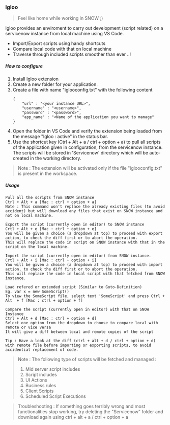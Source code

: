 ### Igloo
> Feel like home while working in SNOW ;)

Igloo provides an enviroment to carry out development (script related) on a servicenow instance from local machine using VS Code.

  - Import/Export scripts using handy shortcuts
  - Compare local code with that on local machine 
  - Traverse through included scripts smoother than ever ..!

##### How to configure

1. Install Igloo extension
2. Create a new folder for your application.
3. Create a file with name "iglooconfig.txt" with the following content
    ```
    {
        "url" : "<your instance URL>",
        "username" : "<username>",
        "password" : "<password>",
        "app_name" : "<Name of the application you want to manage"
    }
    ```
4. Open the folder in VS Code and verify the extension being loaded from the message "Igloo : active" in the status bar.
5. Use the shortcut key (Ctrl + Alt + a / ctrl + option + a) to pull all scripts of the application given in configuration, from the servicenow instance. The scripts will be stored in 'Servicenow' directory which will be auto-created in the working directory.

>Note : The extension will be activated only if the file "iglooconfig.txt" is present in the workspace.

##### Usage

```
Pull all the scripts from SNOW instance
Ctrl + Alt + a [Mac : ctrl + option + a]
Note : This command won't replace the already existing files (to avoid accident) but will download any files that exist on SNOW instance and not on local machine.
```

```
Export the script (currently open in editor) to SNOW instance
Crtl + Alt + e [Mac : ctrl + option + e]
You will be given a choice (a dropdown at top) to proceed with export action, to check the diff first or to abort the operation.
This will replace the code in script on SNOW instance with that in the script on the local machine.
```

```
Import the script (currently open in editor) from SNOW instance.
Crtl + Alt + i [Mac : ctrl + option + i]
You will be given a choice (a dropdown at top) to proceed with import action, to check the diff first or to abort the operation.
This will replace the code in local script with that fetched from SNOW instance.
```

```
Load refered or extended script (Similar to Goto-Definition)
Eg. var x = new SomeScript()
To view the SomeScript file, select text 'SomeScript' and press Ctrl + Alt  + f [Mac : ctrl + option + f]
```

```
Compare the script (currently open in editor) with that on SNOW Instance
Ctrl + Alt + d [Mac : ctrl + option + d]
Select one option from the dropdown to choose to compare local with remote or vice versa
It will give a diff between local and remote copies of the script
```

```
Tip : Have a look at the diff (ctrl + alt + d / ctrl + option + d) with remote file before importing or exporting scripts, to avoid accidential replacement of code.
```

>Note : The following type of scripts will be fetched and managed :
>1. Mid server script includes
>2. Script includes
>3. UI Actions
>4. Business rules
>5. Client Scripts
>6. Scheduled Script Executions

>Troubleshooting :
>If something goes terribly wrong and most functionalities stop working, try deleting the "Servicenow"
>folder and download again using ctrl + alt + a / ctrl + option + a
